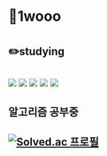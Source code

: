 <h1>🤔1wooo<h1>

<h2>✏️studying<h2>
<img src="https://img.shields.io/badge/JAVA-yellow?style=flat-square&logo=java&logoColor=white"/>
<img src="https://img.shields.io/badge/Springboot-6DB33F?style=flat-square&logo=springboot&logoColor=white"/>
<img src="https://img.shields.io/badge/Hibernate-59666C?style=flat-square&logo=hibernate&logoColor=white"/>
<img src="https://img.shields.io/badge/Mysql-4479A1?style=flat-square&logo=mysql&logoColor=white"/>
<img src="https://img.shields.io/badge/Python-3776AB?style=flat-square&logo=python&logoColor=white"/>


<h2>알고리즘 공부중<h2>
  
[![Solved.ac
프로필](http://mazassumnida.wtf/api/v2/generate_badge?boj=asdsa113)](https://solved.ac/asdsa113)
